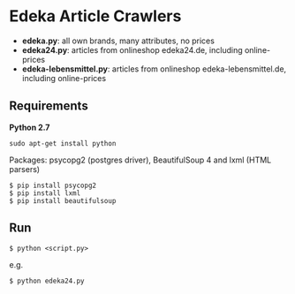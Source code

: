 Edeka Article Crawlers
======================

 - **edeka.py**: all own brands, many attributes, no prices
 - **edeka24.py**: articles from onlineshop edeka24.de, including online-prices
 - **edeka-lebensmittel.py**: articles from onlineshop edeka-lebensmittel.de, including online-prices


Requirements
-------------
**Python 2.7**
```
sudo apt-get install python
```

Packages: psycopg2 (postgres driver), BeautifulSoup 4 and lxml (HTML parsers)
```
$ pip install psycopg2
$ pip install lxml
$ pip install beautifulsoup
```

Run
------
```
$ python <script.py>
```
e.g.
```
$ python edeka24.py
```